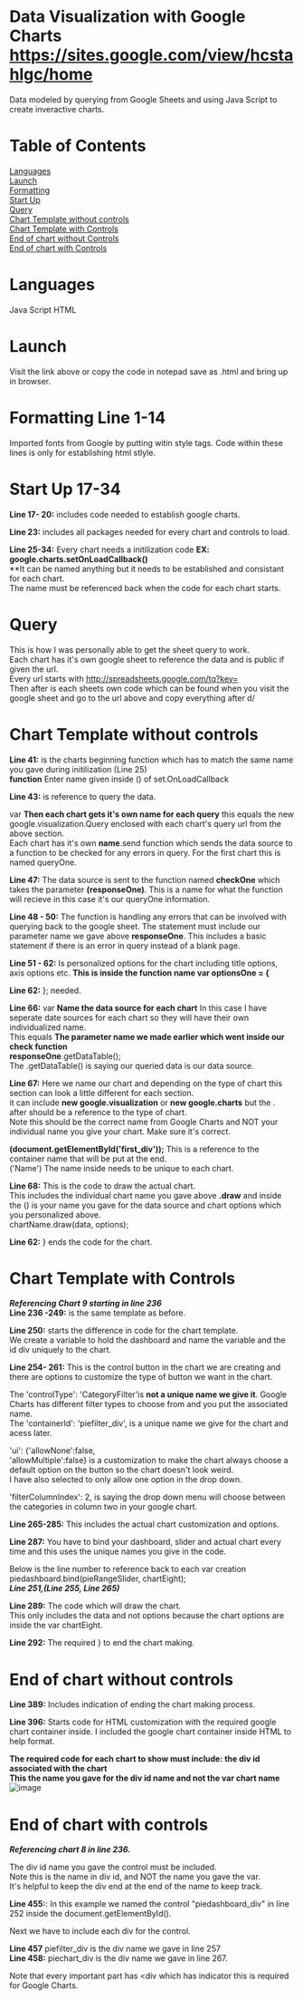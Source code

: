 # Data Visualization with Google Charts https://sites.google.com/view/hcstahlgc/home 
Data modeled by querying from Google Sheets and using Java Script to create inveractive charts.

# Table of Contents
[Languages](#languages)<br />
[Launch](https://github.com/hcstahl/GoogleCharts#launch)<br />
[Formatting](#formatting--line-1-14)<br />
[Start Up](#start-up-17-34)<br />
[Query](#query)<br />
[Chart Template without controls](#chart-template-without-controls)<br />
[Chart Template with Controls ](#chart-template-with-controls)<br />
[End of chart without Controls](#end-of-chart-without-controls)<br />
[End of chart with Controls](#end-of-chart-with-controls)<br />
# Languages
Java Script
HTML
# Launch
Visit the link above or copy the code in notepad save as .html and bring up in browser.

# Formatting  Line 1-14 
Imported fonts from Google by putting witin style tags.
Code within these lines is only for establishing html stlyle.

# Start Up 17-34
**Line 17- 20:** includes code needed to establish google charts.<br />

**Line 23:** includes all packages needed for every chart and controls to load.<br />

**Line 25-34:** Every chart needs a initilization code **EX: google.charts.setOnLoadCallback()**<br />
**It can be named anything but it needs to be established and consistant for each chart. <br />
The name must be referenced back when the code for each chart starts. 

# Query 
This is how I was personally able to get the sheet query to work.<br />
Each chart has it's own google sheet to reference the data and is public if given the url.<br />
Every url starts with http://spreadsheets.google.com/tq?key=<br /> 
Then after is each sheets own code which can be found when you visit the google sheet and go to the url above and copy everything after d/<br />

# Chart Template without controls
**Line 41:**  is the charts beginning function which has to match the same name you gave during initilization (Line 25)<br />
**function** Enter name given inside () of set.OnLoadCallback<br />

**Line 43:** is reference to query the data.<br />

var **Then each chart gets it's own name for each query**  this equals the new google.visualization.Query enclosed with each chart's query url from the above section.<br />
Each chart has it's own **name**.send function which sends the data source to a function to be checked for any errors in query. For the first chart this is named queryOne. <br />

**Line 47:** The data source is sent to the function named **checkOne** which takes the parameter **(responseOne)**. This is a name for what the function will recieve in this case it's our queryOne information.<br />

**Line 48 - 50:** The function is handling any errors that can be involved with querying back to the google sheet. The statement must include our parameter name we gave above
**responseOne**. This includes a basic statement if there is an error in query instead of a blank page.<br />

**Line 51 - 62:** Is personalized options for the chart including title options, axis options etc. **This is inside the function name var optionsOne = {**<br />

**Line 62:** }; needed.<br />

**Line 66:** var **Name the data source for each chart** In this case I have seperate date sources for each chart so they will have their own individualized name.<br /> 
This equals **The parameter name we made earlier which went inside our check function** <br />
**responseOne**.getDataTable();<br />
The .getDataTable() is saying our queried data is our data source.<br />

**Line 67:** Here we name our chart and depending on the type of chart this section can look a little different for each section.<br />
it can include **new google.visualization** or **new google.charts** but the . after should be a reference to the type of chart.<br />
Note this should be the correct name from Google Charts and NOT your individual name you give your chart. Make sure it's correct.<br />


**(document.getElementById('first_div'));** This is a reference to the container name that will be put at the end. <br />
('Name')  The name inside needs to be unique to each chart. <br />

**Line 68:** This is the code to draw the actual chart.<br />
This includes the individual chart name you gave above **.draw** and inside the () is your name you gave for the data source and chart options which you personalized above.<br />
chartName.draw(data, options);<br />

**Line 62:**  } ends the code for the chart.<br />

# Chart Template with Controls 
***Referencing Chart 9 starting in line 236***<br />
**Line 236 -249:** is the same template as before.<br />
 
 **Line 250:** starts the difference in code for the chart template. <br />
 We create a variable to hold the dashboard and name the variable and the id div uniquely to the chart.<br />
 
 **Line 254- 261:** This is the control button in the chart we are creating and there are options to customize the type of button we want in the chart.<br />
 
 The  'controlType': 'CategoryFilter'is **not a unique name we give it**. Google Charts has different filter types to choose from and you put the associated name.<br />
 The 'containerId': 'piefilter_div', is a unique name we give for the chart and acess later.<br />
 
 'ui': {'allowNone':false,<br />
     'allowMultiple':false} is a customization to make the chart always choose a default option on the button so the chart doesn't look weird. <br />
  I have also selected to only allow one option in the drop down.<br />
    
'filterColumnIndex': 2, is saying the drop down menu will choose between the categories in column two in your google chart.<br />

**Line 265-285:** This includes the actual chart customization and options.<br />

**Line 287:** You have to bind your dashboard, slider and actual chart every time and this uses the unique names you give in the code.<br />

Below is the line number to reference back to each var creation<br />
piedashboard.bind(pieRangeSlider, chartEight);<br />
***Line 251,(Line 255, Line 265)***<br />
  
**Line 289:** The code which will draw the chart. <br />
This only includes the data and not options because the chart options are inside the var chartEight.<br />

**Line 292:** The required  } to end the chart making. <br />
  
  # End of chart without controls
**Line 389:** Includes indication of ending the chart making process. <br />

**Line 396:** Starts code for HTML customization with the required google chart container inside. I included the google chart container inside HTML to help format.<br />
 
 **The required code for each chart to show must include: the div id associated with the chart**<br />
 **This the name you gave for the div id name and not the var chart name**
![image](https://user-images.githubusercontent.com/80172196/147891777-7558d7ab-2e33-4c6c-8abd-59808a066183.png)

# End of chart with controls
***Referencing chart 8 in line 236.***<br />

The div id name you gave the control must be included. <br />
Note this is the name in div id, and NOT the name you gave the var.<br />
It's helpful to keep the div end at the end of the name to keep track.<br />

**Line 455:**: In this example we named the control "piedashboard_div" in line 252 inside the document.getElementById().<br />

Next we have to include each div for the control.<br />

**Line 457** piefilter_div is the div name we gave in line 257<br />
**Line 458:** piechart_div is the div name we gave in line 267. <br />

Note that every important part has <div which has indicator this is required for Google Charts.<br />

